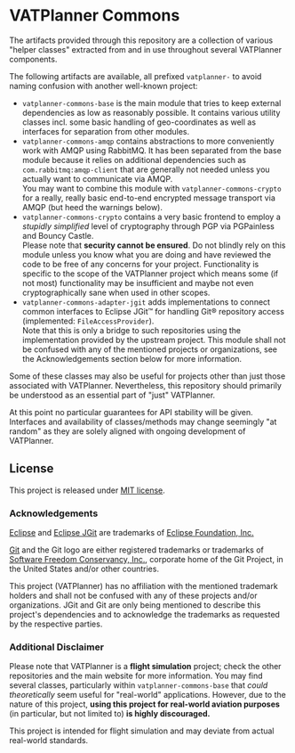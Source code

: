 # VATPlanner Commons

The artifacts provided through this repository are a collection of various "helper classes" extracted from and in use
throughout several VATPlanner components.

The following artifacts are available, all prefixed `vatplanner-` to avoid naming confusion with another well-known
project:

- `vatplanner-commons-base` is the main module that tries to keep external dependencies as low as reasonably possible.
  It contains various utility classes incl. some basic handling of geo-coordinates as well as interfaces for separation
  from other modules.
- `vatplanner-commons-amqp` contains abstractions to more conveniently work with AMQP using RabbitMQ. It has
  been separated from the base module because it relies on additional dependencies such as `com.rabbitmq:amqp-client`
  that are generally not needed unless you actually want to communicate via AMQP. \
  You may want to combine this module with `vatplanner-commons-crypto` for a really, really basic end-to-end encrypted
  message transport via AMQP (but heed the warnings below).
- `vatplanner-commons-crypto` contains a very basic frontend to employ a *stupidly simplified* level of cryptography
  through PGP via PGPainless and Bouncy Castle. \
  Please note that **security cannot be ensured**. Do not blindly rely on this module unless you know what you are
  doing and have reviewed the code to be free of any concerns for your project. Functionality is specific to the scope
  of the VATPlanner project which means some (if not most) functionality may be insufficient and maybe not even
  cryptographically sane when used in other scopes.
- `vatplanner-commons-adapter-jgit` adds implementations to connect common interfaces to Eclipse JGit™ for handling
  Git® repository access (implemented: `FileAccessProvider`). \
  Note that this is only a bridge to such repositories using the implementation provided by the upstream project.
  This module shall not be confused with any of the mentioned projects or organizations, see the Acknowledgements
  section below for more information.

Some of these classes may also be useful for projects other than just those associated with VATPlanner. Nevertheless,
this repository should primarily be understood as an essential part of "just" VATPlanner.

At this point no particular guarantees for API stability will be given. Interfaces and availability of classes/methods
may change seemingly "at random" as they are solely aligned with ongoing development of VATPlanner.

## License

This project is released under [MIT license](LICENSE.md).

### Acknowledgements

[Eclipse](https://www.eclipse.org/) and [Eclipse JGit](https://www.eclipse.org/jgit/) are trademarks of
[Eclipse Foundation, Inc.](https://www.eclipse.org/)

[Git](https://git-scm.com/) and the Git logo are either registered trademarks or trademarks of
[Software Freedom Conservancy, Inc.](https://sfconservancy.org/), corporate home of the Git Project, in the
United States and/or other countries.

This project (VATPlanner) has no affiliation with the mentioned trademark holders and shall not be confused with any of
these projects and/or organizations. JGit and Git are only being mentioned to describe this project's dependencies and
to acknowledge the trademarks as requested by the respective parties.

### Additional Disclaimer

Please note that VATPlanner is a **flight simulation** project; check the other repositories and the main website for
more information. You may find several classes, particularly within `vatplanner-commons-base` that *could theoretically*
seem useful for "real-world" applications. However, due to the nature of this project,
**using this project for real-world aviation purposes** (in particular, but not limited to)
**is highly discouraged.**

This project is intended for flight simulation and may deviate from actual real-world standards.
